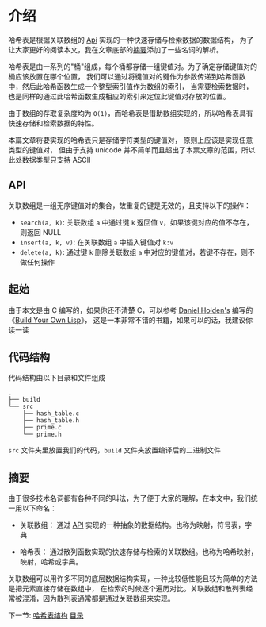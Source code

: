 # 介绍

哈希表是根据关联数组的 [Api](API) 实现的一种快速存储与检索数据的数据结构，
为了让大家更好的阅读本文，我在文章底部的[摘要](摘要)添加了一些名词的解析。

哈希表是由一系列的"桶"组成，每个桶都存储一组键值对。为了确定存储键值对的桶应该放置在哪个位置，
我们可以通过将键值对的键作为参数传递到哈希函数中，然后此哈希函数生成一个整型索引值作为数组的索引，
当需要检索数据时，也是同样的通过此哈希函数生成相应的索引来定位此键值对存放的位置。

由于数组的存取复杂度均为 `O(1)`，而哈希表是借助数组实现的，所以哈希表具有快速存储和检索数据的特性。

本篇文章将要实现的哈希表只是存储字符类型的键值对， 原则上应该是实现任意类型的键值对，
但由于支持 unicode 并不简单而且超出了本票文章的范围，所以此处数据类型只支持 ASCII

## API

关联数组是一组无序键值对的集合，故重复的键是无效的，且支持以下的操作：

- `search(a, k)`: 关联数组 `a` 中通过键 `k` 返回值 `v`，如果该键对应的值不存在，则返回 NULL
- `insert(a, k, v)`: 在关联数组 `a` 中插入键值对 `k:v`
- `delete(a, k)`: 通过键 `k` 删除关联数组 `a` 中对应的键值对，若键不存在，则不做任何操作

## 起始

由于本文是由 C 编写的，如果你还不清楚 C，可以参考 [Daniel Holden's](@orangeduck) 编写的
《[Build Your Own Lisp](http://www.buildyourownlisp.com/chapter2_installation)》，
这是一本非常不错的书籍，如果可以的话，我建议你读一读

## 代码结构

代码结构由以下目录和文件组成

```
.
├── build
└── src
    ├── hash_table.c
    ├── hash_table.h
    ├── prime.c
    └── prime.h
```

`src` 文件夹里放置我们的代码，`build` 文件夹放置编译后的二进制文件

## 摘要

由于很多技术名词都有各种不同的叫法，为了便于大家的理解，在本文中，我们统一用以下命名：

- 关联数组： 通过 [API](#api) 实现的一种抽象的数据结构。也称为映射，符号表，字典

- 哈希表： 通过散列函数实现的快速存储与检索的关联数组。也称为哈希映射，映射，哈希或字典。

关联数组可以用许多不同的底层数据结构实现，一种比较低性能且较为简单的方法是把元素直接存储在数组中，
在检索的时候逐个遍历对比。关联数组和散列表经常被混淆，因为散列表通常都是通过关联数组来实现。

下一节: [哈希表结构](../02-hash-table)
[目录](/.translations/cn/README.md#contents)
